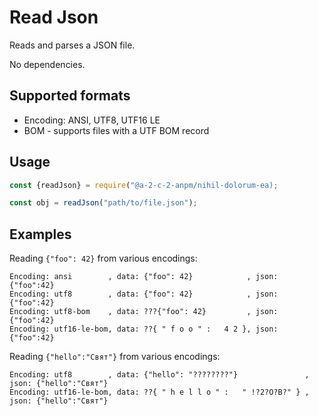 # Read Json

Reads and parses a JSON file.

No dependencies.

## Supported formats

* Encoding: ANSI, UTF8, UTF16 LE
* BOM - supports files with a UTF BOM record

## Usage

```JavaScript
const {readJson} = require("@a-2-c-2-anpm/nihil-dolorum-ea);

const obj = readJson("path/to/file.json");
```

## Examples

Reading `{"foo": 42}` from various encodings:

```
Encoding: ansi        , data: {"foo": 42}            , json: {"foo":42}
Encoding: utf8        , data: {"foo": 42}            , json: {"foo":42}
Encoding: utf8-bom    , data: ???{"foo": 42}         , json: {"foo":42}
Encoding: utf16-le-bom, data: ??{ " f o o " :   4 2 }, json: {"foo":42}
```

Reading `{"hello":"Свят"}` from various encodings:

```
Encoding: utf8        , data: {"hello": "????????"}               , json: {"hello":"Свят"}
Encoding: utf16-le-bom, data: ??{ " h e l l o " :   " !?2?O?B?" } , json: {"hello":"Свят"}
```
